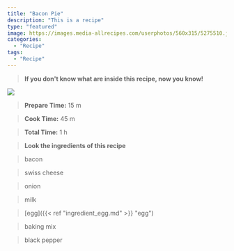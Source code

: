 ```yaml
---
title: "Bacon Pie"
description: "This is a recipe"
type: "featured"
image: https://images.media-allrecipes.com/userphotos/560x315/5275510.jpg
categories: 
  - "Recipe"
tags: 
  - "Recipe"
---
```



>**If you don't know what are inside this recipe, now you know!**

![](../images/Recipes-Banner.jpg)
> **Prepare Time:** 15 m


> **Cook Time:** 45 m


> **Total Time:** 1 h

> **Look the ingredients of this recipe**

> bacon

> swiss cheese

> onion

> milk

> [egg]({{< ref "ingredient_egg.md" >}} "egg")

> baking mix

> black pepper

